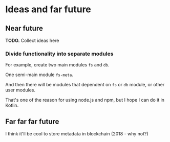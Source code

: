 # Ideas and far future

## Near future

**TODO.** Collect ideas here

### Divide functionality into separate modules

For example, create two main modules `fs` and `db`.

One semi-main module `fs-meta`.

And then there will be modules that dependent on `fs` or `db` module, or other user modules.

That's one of the reason for using node.js and npm, but I hope I can do it in Kotlin.

## Far far far future

I think it'll be cool to store metadata in blockchain (2018 - why not?)